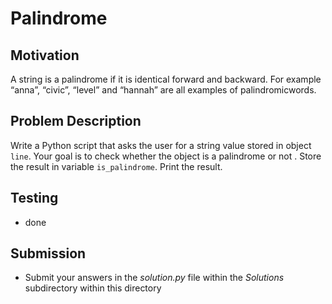 # Palindrome 

## Motivation
A string is a palindrome if it is identical forward and backward. For example “anna”,
“civic”, “level” and “hannah” are all examples of palindromicwords.

## Problem Description
Write a Python script  that asks the user for a string value stored in object `line`.
Your goal is to check whether the object is a palindrome or not . Store the result in variable `is_palindrome`.
Print the result.

## Testing
* done

## Submission
* Submit your answers in the *solution.py* file within the *Solutions* subdirectory within this directory
